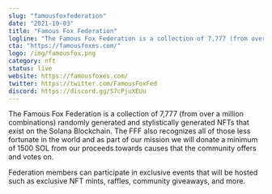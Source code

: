```yaml
---
slug: "famousfoxfederation"
date: "2021-10-03"
title: "Famous Fox Federation"
logline: "The Famous Fox Federation is a collection of 7,777 (from over a million combinations) randomly generated and stylistically generated NFTs that exist on the Solana Blockchain."
cta: "https://famousfoxes.com/"
logo: /img/famousfox.png
category: nft
status: live
website: https://famousfoxes.com/
twitter: https://twitter.com/FamousFoxFed
discord: https://discord.gg/S7cPjuXEUu
---
```


The Famous Fox Federation is a collection of 7,777 (from over a million combinations) randomly generated and stylistically generated NFTs that exist on the Solana Blockchain. The FFF also recognizes all of those less fortunate in the world and as part of our mission we will donate a minimum of 1500 SOL from our proceeds towards causes that the community offers and votes on.

Federation members can participate in exclusive events that will be hosted such as exclusive NFT mints, raffles, community giveaways, and more.